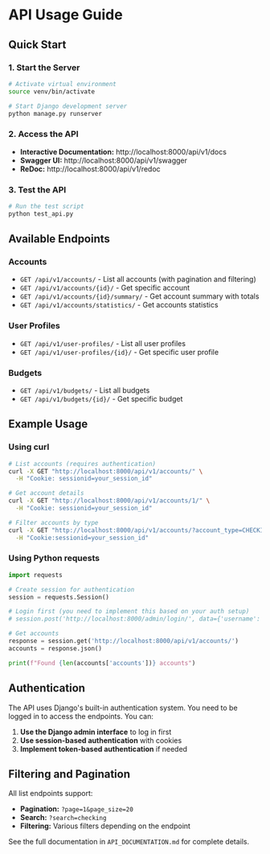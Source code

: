 # API Usage Guide

## Quick Start

### 1. Start the Server
```bash
# Activate virtual environment
source venv/bin/activate

# Start Django development server
python manage.py runserver
```

### 2. Access the API
- **Interactive Documentation:** http://localhost:8000/api/v1/docs
- **Swagger UI:** http://localhost:8000/api/v1/swagger
- **ReDoc:** http://localhost:8000/api/v1/redoc

### 3. Test the API
```bash
# Run the test script
python test_api.py
```

## Available Endpoints

### Accounts
- `GET /api/v1/accounts/` - List all accounts (with pagination and filtering)
- `GET /api/v1/accounts/{id}/` - Get specific account
- `GET /api/v1/accounts/{id}/summary/` - Get account summary with totals
- `GET /api/v1/accounts/statistics/` - Get accounts statistics

### User Profiles
- `GET /api/v1/user-profiles/` - List all user profiles
- `GET /api/v1/user-profiles/{id}/` - Get specific user profile

### Budgets
- `GET /api/v1/budgets/` - List all budgets
- `GET /api/v1/budgets/{id}/` - Get specific budget

## Example Usage

### Using curl
```bash
# List accounts (requires authentication)
curl -X GET "http://localhost:8000/api/v1/accounts/" \
  -H "Cookie: sessionid=your_session_id"

# Get account details
curl -X GET "http://localhost:8000/api/v1/accounts/1/" \
  -H "Cookie: sessionid=your_session_id"

# Filter accounts by type
curl -X GET "http://localhost:8000/api/v1/accounts/?account_type=CHECKING" \
  -H "Cookie:sessionid=your_session_id"
```

### Using Python requests
```python
import requests

# Create session for authentication
session = requests.Session()

# Login first (you need to implement this based on your auth setup)
# session.post('http://localhost:8000/admin/login/', data={'username': 'user', 'password': 'pass'})

# Get accounts
response = session.get('http://localhost:8000/api/v1/accounts/')
accounts = response.json()

print(f"Found {len(accounts['accounts'])} accounts")
```

## Authentication

The API uses Django's built-in authentication system. You need to be logged in to access the endpoints. You can:

1. **Use the Django admin interface** to log in first
2. **Use session-based authentication** with cookies
3. **Implement token-based authentication** if needed

## Filtering and Pagination

All list endpoints support:
- **Pagination:** `?page=1&page_size=20`
- **Search:** `?search=checking`
- **Filtering:** Various filters depending on the endpoint

See the full documentation in `API_DOCUMENTATION.md` for complete details.
